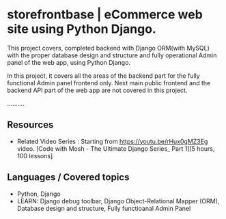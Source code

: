 # storefrontbase | eCommerce web site using Python Django.

This project covers, completed backend with Django ORM(with MySQL) with the proper database design and structure and fully operational Admin panel of the web app, using Python Django.

In this project, it covers all the areas of the backend part for the fully functional Admin panel frontend only. Next main public frontend and the backend API part of the web app are not covered in this project.

..........

## Resources
+ Related Video Series : Starting from https://youtu.be/rHux0gMZ3Eg video. [Code with Mosh - The Ultimate Django Series_ Part 1][5 hours, 100 lessons]


## Languages / Covered topics
+ Python, Django
+ LEARN: Django debug toolbar, Django Object-Relational Mapper (ORM), Database design and structure, Fully functioanal Admin Panel

